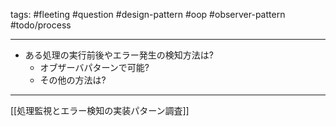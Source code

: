 tags:
	#fleeting 
	#question 
	#design-pattern 
	#oop 
	#observer-pattern
	#todo/process 

---
* ある処理の実行前後やエラー発生の検知方法は?
	* オブザーバパターンで可能?
	* その他の方法は?

---
[[処理監視とエラー検知の実装パターン調査]]
